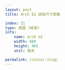 ```yaml
---
layout: post
title: Arch E2 纸张尺寸规格

index: 21
type: 美国 (纸张)
info:
    name: arch e2
    width: 660
    height: 965
    unit: 毫米

permalink: /cn/us/:slug/
---
```




